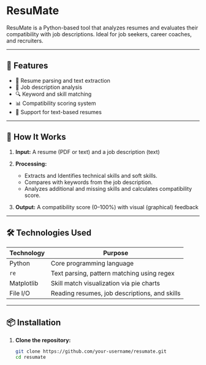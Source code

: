 # ResuMate


ResuMate is a Python-based tool that analyzes resumes and evaluates their compatibility with job descriptions. Ideal for job seekers, career coaches, and recruiters.

---

## 🚀 Features

- 🧾 Resume parsing and text extraction
- 📄 Job description analysis
- 🔍 Keyword and skill matching
- 📊 Compatibility scoring system
- 📁 Support for text-based resumes


---

## 🧠 How It Works

1. **Input:** A resume (PDF or text) and a job description (text)
   
2. **Processing:**
   - Extracts and Identifies technical skills and soft skills.
   - Compares with keywords from the job description.
   - Analyzes additional and missing skills and calculates compatibility score.
     
3. **Output:** A compatibility score (0–100%) with visual (graphical) feedback

---

## 🛠️ Technologies Used

| Technology        | Purpose                                           |
|-------------------|---------------------------------------------------|
| Python            | Core programming language                         |
| `re`              | Text parsing, pattern matching using regex        |
| Matplotlib        | Skill match visualization via pie charts          |
| File I/O          | Reading resumes, job descriptions, and skills     |
---

## 📦 Installation

1. **Clone the repository:**
   ```bash
   git clone https://github.com/your-username/resumate.git
   cd resumate
